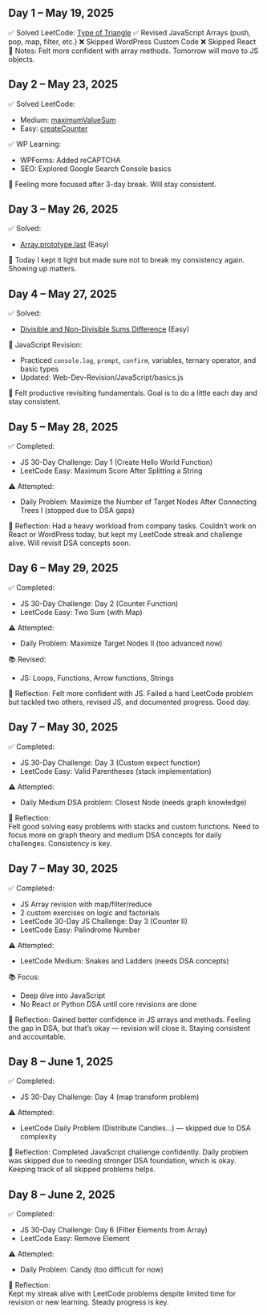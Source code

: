 ## Day 1 – May 19, 2025
✅ Solved LeetCode: [Type of Triangle](https://leetcode.com/problems/type-of-triangle)
✅ Revised JavaScript Arrays (push, pop, map, filter, etc.)
❌ Skipped WordPress Custom Code
❌ Skipped React
🎯 Notes: Felt more confident with array methods. Tomorrow will move to JS objects.

## Day 2 – May 23, 2025

✅ Solved LeetCode:
- Medium: [maximumValueSum](https://leetcode.com/problems/maximum-value-sum)
- Easy: [createCounter](https://leetcode.com/problems/counter)

✅ WP Learning:
- WPForms: Added reCAPTCHA
- SEO: Explored Google Search Console basics

💬 Feeling more focused after 3-day break. Will stay consistent.

## Day 3 – May 26, 2025

✅ Solved:
- [Array.prototype.last](https://leetcode.com/problems/array-prototype-last/) (Easy)

💬 Today I kept it light but made sure not to break my consistency again. Showing up matters.

## Day 4 – May 27, 2025

✅ Solved:
- [Divisible and Non-Divisible Sums Difference](https://leetcode.com/problems/divisible-and-non-divisible-sums-difference) (Easy)

🧠 JavaScript Revision:
- Practiced `console.log`, `prompt`, `confirm`, variables, ternary operator, and basic types
- Updated: Web-Dev-Revision/JavaScript/basics.js

💬 Felt productive revisiting fundamentals. Goal is to do a little each day and stay consistent.

## Day 5 – May 28, 2025

✅ Completed:
- JS 30-Day Challenge: Day 1 (Create Hello World Function)
- LeetCode Easy: Maximum Score After Splitting a String

⚠️ Attempted:
- Daily Problem: Maximize the Number of Target Nodes After Connecting Trees I (stopped due to DSA gaps)

🧠 Reflection:
Had a heavy workload from company tasks. Couldn’t work on React or WordPress today, but kept my LeetCode streak and challenge alive. Will revisit DSA concepts soon.

## Day 6 – May 29, 2025

✅ Completed:
- JS 30-Day Challenge: Day 2 (Counter Function)
- LeetCode Easy: Two Sum (with Map)

⚠️ Attempted:
- Daily Problem: Maximize Target Nodes II (too advanced now)

📚 Revised:
- JS: Loops, Functions, Arrow functions, Strings

🧠 Reflection:
Felt more confident with JS. Failed a hard LeetCode problem but tackled two others, revised JS, and documented progress. Good day.

## Day 7 – May 30, 2025

✅ Completed:  
- JS 30-Day Challenge: Day 3 (Custom expect function)  
- LeetCode Easy: Valid Parentheses (stack implementation)  

⚠️ Attempted:  
- Daily Medium DSA problem: Closest Node (needs graph knowledge)

🧠 Reflection:  
Felt good solving easy problems with stacks and custom functions. Need to focus more on graph theory and medium DSA concepts for daily challenges. Consistency is key.

## Day 7 – May 30, 2025

✅ Completed:
- JS Array revision with map/filter/reduce
- 2 custom exercises on logic and factorials
- LeetCode 30-Day JS Challenge: Day 3 (Counter II)
- LeetCode Easy: Palindrome Number

⚠️ Attempted:
- LeetCode Medium: Snakes and Ladders (needs DSA concepts)

📚 Focus:
- Deep dive into JavaScript
- No React or Python DSA until core revisions are done

🧠 Reflection:
Gained better confidence in JS arrays and methods. Feeling the gap in DSA, but that’s okay — revision will close it. Staying consistent and accountable.

## Day 8 – June 1, 2025

✅ Completed:
- JS 30-Day Challenge: Day 4 (map transform problem)

⚠️ Attempted:
- LeetCode Daily Problem (Distribute Candies...) — skipped due to DSA complexity

🧠 Reflection:
Completed JavaScript challenge confidently. Daily problem was skipped due to needing stronger DSA foundation, which is okay. Keeping track of all skipped problems helps.

## Day 8 – June 2, 2025

✅ Completed:  
- JS 30-Day Challenge: Day 6 (Filter Elements from Array)  
- LeetCode Easy: Remove Element

⚠️ Attempted:  
- Daily Problem: Candy (too difficult for now)

🧠 Reflection:  
Kept my streak alive with LeetCode problems despite limited time for revision or new learning. Steady progress is key.